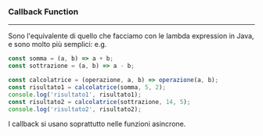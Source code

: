 ### Callback Function
---
Sono l'equivalente di quello che facciamo con le lambda expression in Java, e sono molto più semplici:
e.g.

```js
const somma = (a, b) => a + b;
const sottrazione = (a, b) => a - b;

const calcolatrice = (operazione, a, b) => operazione(a, b);
const risultato1 = calcolatrice(somma, 5, 2);
console.log('risultato1', risultato1);
const risultato2 = calcolatrice(sottrazione, 14, 5);
console.log('risultato2', risultato2);

```

I callback si usano soprattutto nelle funzioni asincrone.